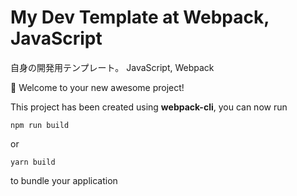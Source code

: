 # My Dev Template at Webpack, JavaScript

自身の開発用テンプレート。
JavaScript, Webpack

🚀 Welcome to your new awesome project!

This project has been created using **webpack-cli**, you can now run

```
npm run build
```

or

```
yarn build
```

to bundle your application
